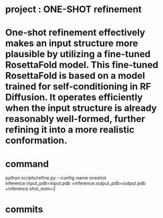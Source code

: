 # project : ONE-SHOT refinement

# One-shot refinement effectively makes an input structure more plausible by utilizing a fine-tuned RosettaFold model. This fine-tuned RosettaFold is based on a model trained for self-conditioning in RF Diffusion. It operates efficiently when the input structure is already reasonably well-formed, further refining it into a more realistic conformation.

# command
 python scripts/refine.py --config-name oneshot inference.input_pdb=input.pdb +inference.output_pdb=output.pdb +inference.shot_num=2

# commits